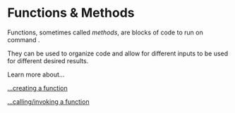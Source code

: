 # Functions & Methods

Functions, sometimes called _methods_, are blocks of code to run on command.

They can be used to organize code and allow for different inputs to be used for different desired results. 

Learn more about...

[...creating a function](creating-a-function.md)

[...calling/invoking a function](calling-or-invoking-a-function.md)

